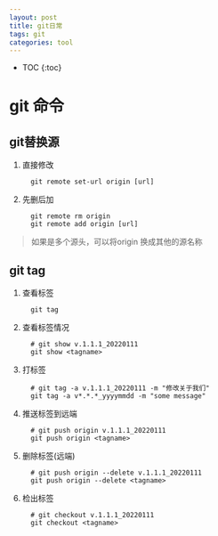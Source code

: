 ```yaml
---
layout: post
title: git日常
tags: git 
categories: tool
---
```


* TOC
{:toc}

# git 命令

## git替换源

1. 直接修改

    ```shell
      git remote set-url origin [url]
    ```

1. 先删后加

    ```shell
      git remote rm origin
      git remote add origin [url]
    ```

> 如果是多个源头，可以将origin 换成其他的源名称

## git tag

1. 查看标签

    ```shell
      git tag
    ```

1. 查看标签情况

    ```shell
      # git show v.1.1.1_20220111
      git show <tagname>
    ```

1. 打标签

    ```shell
      # git tag -a v.1.1.1_20220111 -m "修改关于我们"
      git tag -a v*.*.*_yyyymmdd -m "some message"
    ```

1. 推送标签到远端

    ```shell
      # git push origin v.1.1.1_20220111
      git push origin <tagname>
    ```

1. 删除标签(远端)

    ```shell
      # git push origin --delete v.1.1.1_20220111
      git push origin --delete <tagname>
    ```

1. 检出标签

    ```shell
      # git checkout v.1.1.1_20220111
      git checkout <tagname>
    ```
